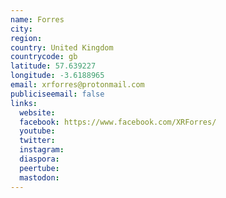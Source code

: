 ```yaml
---
name: Forres
city:
region:
country: United Kingdom
countrycode: gb
latitude: 57.639227
longitude: -3.6188965
email: xrforres@protonmail.com
publiciseemail: false
links:
  website:
  facebook: https://www.facebook.com/XRForres/
  youtube:
  twitter:
  instagram:
  diaspora:
  peertube:
  mastodon:
---
```

